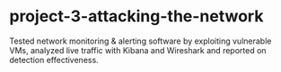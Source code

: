 # project-3-attacking-the-network
Tested network monitoring &amp; alerting software by exploiting vulnerable VMs, analyzed live traffic with Kibana and Wireshark and reported on detection effectiveness.
